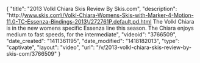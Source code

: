 {
    "title": "2013 Volkl Chiara Skis Review By Skis.com",
    "description": "http:\/\/www.skis.com\/Volkl-Chiara-Womens-Skis-with-Marker-4-Motion-11.0-TC-Essenza-Bindings-2013\/272761P,default,pd.html  The Volkl Chiara is in the new womens specific Essenza line this season. The Chiara enjoys medium to fast speeds, for the intermediate",
    "videoid": "3766509",
    "date_created": "1411361195",
    "date_modified": "1418182013",
    "type": "captivate",
    "layout": "video",
    "url": "\/v\/2013-volkl-chiara-skis-review-by-skis-com\/3766509"
}